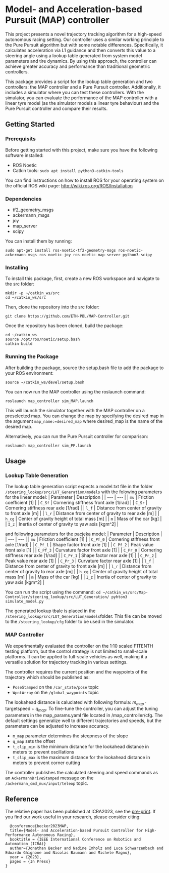 # Model- and Acceleration-based Pursuit (MAP) controller

This project presents a novel trajectory tracking algorithm for a high-speed autonomous racing setting. Our controller uses a similar working principle to the Pure Pursuit algorithm but with some notable differences. Specifically, it calculates acceleration via L1 guidance and then converts this value to a steering angle using a lookup table generated from system model parameters and tire dynamics. By using this approach, the controller can achieve greater accuracy and performance than traditional geometric controllers.

This package provides a script for the lookup table generation and two controllers: the MAP controller and a Pure Pursuit controller. Additionally, it includes a simulator where you can test these controllers. With the simulator, you can evaluate the performance of the MAP controller with a linear tyre model (as the simulator models a linear tyre behaviour) and the Pure Pursuit controller and compare their results.

## Getting Started

### Prerequisits

Before getting started with this project, make sure you have the following software installed:

* ROS Noetic
* Catkin tools: `sudo apt install python3-catkin-tools`

You can find instructions on how to install ROS for your operating system on the official ROS wiki page: http://wiki.ros.org/ROS/Installation

### Dependencies

* tf2_geometry_msgs
* ackermann_msgs
* joy
* map_server
* scipy

You can install them by running:
```
sudo apt-get install ros-noetic-tf2-geometry-msgs ros-noetic-ackermann-msgs ros-noetic-joy ros-noetic-map-server python3-scipy
```

### Installing

To install this package, first, create a new ROS workspace and navigate to the src folder:

```
mkdir -p ~/catkin_ws/src
cd ~/catkin_ws/src
```

Then, clone the repository into the src folder:

```
git clone https://github.com/ETH-PBL/MAP-Controller.git
```

Once the repository has been cloned, build the package:
```
cd ~/catkin_ws
source /opt/ros/noetic/setup.bash
catkin build
```

### Running the Package
After building the package, source the setup.bash file to add the package to your ROS environment:

```
source ~/catkin_ws/devel/setup.bash
```

You can now run the MAP controller using the roslaunch command:
```
roslaunch map_controller sim_MAP.launch 
```
This will launch the simulator together with the MAP controller on a preselected map. You can change the map by specifying the desired map in the argument `map_name:=desired_map` where desired_map is the name of the desired map.

Alternatively, you can run the Pure Pursuit controller for comparison:

```
roslaunch map_controller sim_PP.launch 
```

## Usage

### Lookup Table Generation

The lookup table generation script expects a model.txt file in the folder `/steering_lookup/src/LUT_Generation/models` with the folowing parameters for the linear model:
| Parameter | Description |
| --- | --- |
| `mu` | Friction coefficient [1] |
| `C_Sf` | Cornering stiffness front axle [1/rad] |
| `C_Sr` | Cornering stiffness rear axle [1/rad] |
| `l_f` | Distance from center of gravity to front axle [m] |
| `l_r` | Distance from center of gravity to rear axle [m] |
| `h_cg` | Center of gravity height of total mass [m] |
| `m` | Mass of the car [kg] |
| `I_z` | Inertia of center of gravity to yaw axis [kgm^2] |

and following parameters for the pacjeka model:
| Parameter | Description |
| --- | --- |
| `mu` | Friction coefficient [1] |
| `C_Pf_0` | Cornering stiffness front axle [1/rad] |
| `C_Pf_1` | Shape factor front axle [1] |
| `C_Pf_2` | Peak value front axle [1] |
| `C_Pf_3` | Curvature factor front axle [1] |
| `C_Pr_0` | Cornering stiffness rear axle [1/rad] |
| `C_Pr_1` | Shape factor rear axle [1] |
| `C_Pr_2` | Peak value rear axle [1] |
| `C_Pr_3` | Curvature factor rear axle [1] |
| `l_f` | Distance from center of gravity to front axle [m] |
| `l_r` | Distance from center of gravity to rear axle [m] |
| `h_cg` | Center of gravity height of total mass [m] |
| `m` | Mass of the car [kg] |
| `I_z` | Inertia of center of gravity to yaw axis [kgm^2] |

You can run the script using the command:
`
cd ~/catkin_ws/src/Map-Controller/steering_lookup/src/LUT_Generation/
pyhton3 simulate_model.py
`

The generated lookup tbale is placed in the `/steering_lookup/src/LUT_Generation/models`folder. This file can be moved to the `/steering_lookup/cfg` folder to be used in the simulator.

### MAP Controller
We experimentally evaluated the controller on the 1:10 scaled F1TENTH testing platform, but the control strategy is not limited to small-scale platforms. It can be applied to full-scale vehicles as well, making it a versatile solution for trajectory tracking in various settings.

The controller requires the current position and the waypoints of the trajectory which should be published as: 
* `PoseStamped` on the `/car_state/pose` topic
* `WpntArray` on the `/global_waypoints` topic

The lookahead distance is caluclated with following formula: $m_{map}\cdot \text{targetspeed} + q_{map}$. To fine-tune the controller, you can adjust the tuning parameters in the map_params.yaml file located in /map_controller/cfg. The default settings generalize well to different trajectories and speeds, but the parameters can be adjusted to increase accuracy.
* `m_map` parameter determines the steepness of the slope
* `q_map` sets the offset
* `t_clip_min` is the minimum distance for the lookahead distance in meters to prevent oscillations
* `t_clip_max` is the maximum distance for the lookahead distance in meters to prevent corner cutting

The controller publishes the calculated steering and speed commands as an `AckermannDriveStamped` message on the `/ackermann_cmd_mux/input/teleop` topic.

## Reference 

The relative paper has been published at ICRA2023, see the [pre-print](https://arxiv.org/pdf/2209.04346.pdf). If you find our work useful in your research, please consider citing:

```
  @conference{becker2023MAP,
  title={Model- and Acceleration-based Pursuit Controller for High-Performance Autonomous Racing}, 
  booktitle = {IEEE International Conference on Robotics and Automation (ICRA)}
  author={Jonathan Becker and Nadine Imholz and Luca Schwarzenbach and Edoardo Ghignone and Nicolas Baumann and Michele Magno},
  year = {2023},  
  pages = {In Press}
}
```